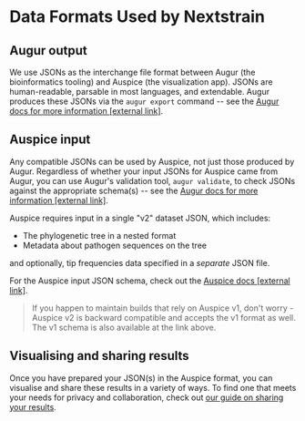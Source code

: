 # Data Formats Used by Nextstrain

## Augur output

We use JSONs as the interchange file format between Augur (the bioinformatics tooling) and Auspice (the visualization app).
JSONs are human-readable, parsable in most languages, and extendable.
Augur produces these JSONs via the `augur export` command -- see the [Augur docs for more information [external link]](https://nextstrain-augur.readthedocs.io/en/stable/usage/cli/export.html).

## Auspice input

Any compatible JSONs can be used by Auspice, not just those produced by Augur. Regardless of whether your input JSONs for Auspice came from Augur, you can use Augur's validation tool, `augur validate`, to check JSONs against the appropriate schema(s) --  see the [Augur docs for more information [external link]](https://nextstrain-augur.readthedocs.io/en/stable/usage/cli/validate.html).

Auspice requires input in a single "v2" dataset JSON, which includes:
- The phylogenetic tree in a nested format
- Metadata about pathogen sequences on the tree

and optionally, tip frequencies data specified in a _separate_ JSON file.

For the Auspice input JSON schema, check out the [Auspice docs [external link]](https://nextstrain.github.io/auspice/introduction/how-to-run#input-file-formats).

> If you happen to maintain builds that rely on Auspice v1, don't worry - Auspice v2 is backward compatible and accepts the v1 format as well. The v1 schema is also available at the link above.

## Visualising and sharing results

Once you have prepared your JSON(s) in the Auspice format, you can visualise and share these results in a variety of ways. To find one that meets your needs for privacy and collaboration, check out [our guide on sharing your results](../../guides/share/index).
